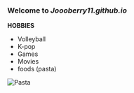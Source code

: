 ### Welcome to *Joooberry11.github.io*

**HOBBIES**
- Volleyball
- K-pop 
- Games
- Movies
- foods (pasta)

![Pasta](https://images-wixmp-ed30a86b8c4ca887773594c2.wixmp.com/f/3c183ea7-7cc0-4d01-92f0-ea9878e4fe64/d5f7zxh-2f1ffe65-dc1e-4cb9-972a-5e8e491e1c92.jpg/v1/fill/w_900,h_599,q_75,strp/expensive_pasta____by_missshortiebrown_d5f7zxh-fullview.jpg?token=eyJ0eXAiOiJKV1QiLCJhbGciOiJIUzI1NiJ9.eyJzdWIiOiJ1cm46YXBwOjdlMGQxODg5ODIyNjQzNzNhNWYwZDQxNWVhMGQyNmUwIiwiaXNzIjoidXJuOmFwcDo3ZTBkMTg4OTgyMjY0MzczYTVmMGQ0MTVlYTBkMjZlMCIsIm9iaiI6W1t7ImhlaWdodCI6Ijw9NTk5IiwicGF0aCI6IlwvZlwvM2MxODNlYTctN2NjMC00ZDAxLTkyZjAtZWE5ODc4ZTRmZTY0XC9kNWY3enhoLTJmMWZmZTY1LWRjMWUtNGNiOS05NzJhLTVlOGU0OTFlMWM5Mi5qcGciLCJ3aWR0aCI6Ijw9OTAwIn1dXSwiYXVkIjpbInVybjpzZXJ2aWNlOmltYWdlLm9wZXJhdGlvbnMiXX0.DL2esbRlanGtBKSoxPzIpq37XQxZgZZmfMaSwg5LDDA)
